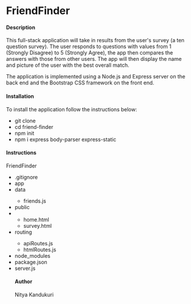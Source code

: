 <h1>FriendFinder</h1>
<h4>Description</h4> 
<p>This full-stack application will take in results from the user's survey (a ten question survey). The user responds to questions with values from 1 (Strongly Disagree) to 5 (Strongly Agree), the app then compares the answers with those from other users. The app will then display the name and picture of the user with the best overall match.</p>
<p> The application is implemented using a Node.js and Express server on the back end and the Bootstrap CSS framework on the front end.</p>
<h4>Installation</h4>
<p>To install the application follow the instructions below:</p>
<ul>
<li>git clone </li>
<li>cd friend-finder</li>
<li>npm init</li>
<li>npm i express body-parser express-static </li>
</ul>
<h4>Instructions</h4>
<p>FriendFinder</p>
   <ul>
   <li> .gitignore</li>
   <li> app </li>
   <li> data </li>
   <ul> <li> friends.js </li></ul>
    <li> public<li>
        <ul> <li> home.html </li>
        <li> survey.html </li></ul>
     <li> routing </li>
       <ul> <li> apiRoutes.js</li>
        <li> htmlRoutes.js </li></ul>
    <li>  node_modules</li>
    <li>  package.json</li>
    <li>  server.js</li>

<h4>Author</h4>
<p>Nitya Kandukuri</p>
